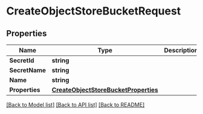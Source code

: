 # CreateObjectStoreBucketRequest

## Properties

Name | Type | Description | Notes
------------ | ------------- | ------------- | -------------
**SecretId** | **string** |  | [optional] 
**SecretName** | **string** |  | [optional] 
**Name** | **string** |  | 
**Properties** | [**CreateObjectStoreBucketProperties**](CreateObjectStoreBucketProperties.md) |  | 

[[Back to Model list]](../README.md#documentation-for-models) [[Back to API list]](../README.md#documentation-for-api-endpoints) [[Back to README]](../README.md)


